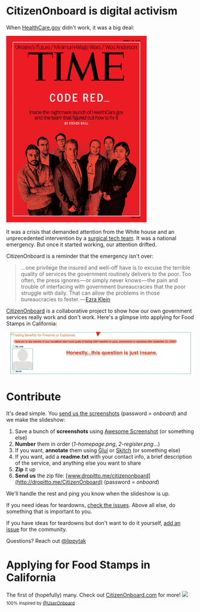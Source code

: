 # CitizenOnboard is digital activism
When [HealthCare.gov](www.healthcare.gov) didn't work, it was a big deal:

<!-- ![Code Red](img/code-red.jpg) -->
<img src="img/code-red.jpg" height="500px">

It was a crisis that demanded attention from the White house and an unprecedented intervention by a [surgical tech team](http://www.slate.com/articles/technology/bitwise/2013/12/healthcare_gov_nov_30_deadline_the_tech_surge_is_working.html). It was a national emergency. But once it started working, our attention drifted. 

CitizenOnboard is a reminder that the emergency isn't over:
>…one privilege the insured and well-off have is to excuse the terrible quality of services the government routinely delivers to the poor. Too often, the press ignores — or simply never knows — the pain and trouble of interfacing with government bureaucracies that the poor struggle with daily. That can allow the problems in those bureaucracies to fester. — [Ezra Klein](http://www.washingtonpost.com/blogs/wonkblog/wp/2013/10/25/obamacares-problems-go-much-deeper-than-the-web-site/)

[CitizenOnboard](citizenonboard.com) is a collaborative project to show how our own government services really work and don't work. Here's a glimpse into applying for Food Stamps in California:

<a href="http://codeforamerica.github.io/citizen-onboard/calfresh/"><img src="img/ammo.png"></a>
<!-- ![Felon](img/felon.png) -->

# Contribute
It's dead simple. You [send us the screenshots](http://dropitto.me/citizenonboard) (password = *onboard*) and we make the slideshow:

1. Save a bunch of **screenshots** using [Awesome Screenshot](https://chrome.google.com/webstore/detail/awesome-screenshot-captur/alelhddbbhepgpmgidjdcjakblofbmce?hl=en) (or something else)
2. **Number** them in order (*1-homepage.png*, *2-register.png*...)
3. If you want, **annotate** them using [Glui](http://glui.me) or [Skitch](http://evernote.com/skitch/) (or something else)
4. If you want, add a **readme.txt** with your contact info, a brief description of the service, and anything else you want to share
5. **Zip** it up
6. **Send us** the zip file: [www.dropitto.me/citizenonboard](http://dropitto.me/CitizenOnboard) (password = *onboard*)

We'll handle the rest and ping you know when the slideshow is up.

If you need ideas for teardowns, [check the issues](https://github.com/codeforamerica/citizen-onboard/issues). Above all else, do something that is important to you.

If you have ideas for teardowns but don't want to do it yourself, [add an issue](https://github.com/codeforamerica/citizen-onboard/issues/new) for the community.

Questions? Reach out [@lippytak](http://twitter.com/lippytak)

# Applying for Food Stamps in California
The first of (hopefully) many. Check out [CitizenOnboard.com](http://citizenonboard.com) for more!
<a href="http://codeforamerica.github.io/citizen-onboard/calfresh"><img src="img/calfresh-application.gif"></a>
<sub>100% inspired by [@UserOnboard](https://twitter.com/UserOnboard)</sub>